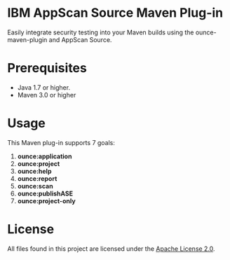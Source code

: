 # IBM AppScan Source Maven Plug-in

Easily integrate security testing into your Maven builds using the ounce-maven-plugin and AppScan Source.

# Prerequisites

- Java 1.7 or higher.
- Maven 3.0 or higher

# Usage

This Maven plug-in supports 7 goals:

1. <b>ounce:application</b>
2. <b>ounce:project</b>
3. <b>ounce:help</b>
4. <b>ounce:report</b>
5. <b>ounce:scan</b>
6. <b>ounce:publishASE</b>
7. <b>ounce:project-only</b>


# License

All files found in this project are licensed under the [Apache License 2.0](LICENSE).

